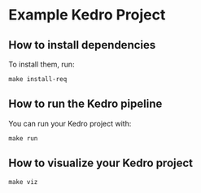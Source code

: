 # Example Kedro Project

## How to install dependencies

To install them, run:

```
make install-req
```

## How to run the Kedro pipeline

You can run your Kedro project with:

```
make run
```

## How to visualize your Kedro project

```
make viz
```